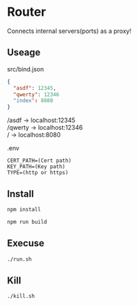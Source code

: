 # Router

Connects internal servers(ports) as a proxy!

## Useage

src/bind.json

```json
{
  "asdf": 12345,
  "qwerty": 12346
  "index": 8080
}
```

/asdf -> localhost:12345  
/qwerty -> localhost:12346  
/ -> localhost:8080

.env

```
CERT_PATH=(Cert path)
KEY_PATH=(Key path)
TYPE=(http or https)
```

## Install

```bash
npm install

npm run build
```

## Execuse

```bash
./run.sh
```

## Kill

```bash
./kill.sh
```
